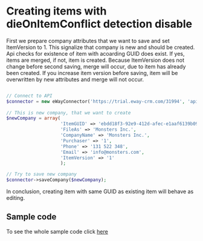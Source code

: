 
# Creating items with dieOnItemConflict detection disable

First we prepare company attributes that we want to save and set ItemVersion to 1. This signalize that company is new and should be created. Api checks for existence of item with acoarding  GUID does exist. If yes, items are merged, if not, item is created. Because ItemVersion does not change before second saving, merge will occur, due to item has already been created. If you increase item version before saving, item will be overwritten by new attributes and merge will not occur.

```php

// Connect to API
$connector = new eWayConnector('https://trial.eway-crm.com/31994', 'api', 'ApiTrial@eWay-CRM');
    
// This is new company, that we want to create
$newCompany = array(
					'ItemGUID' => 'ebdd18f3-92e9-412d-afec-e1aaf6139b09',
					'FileAs' => 'Monsters Inc.', 
					'CompanyName' => 'Monsters Inc.',
					'Purchaser' => '1',
					'Phone' => '131 522 348',
					'Email' => 'info@monsters.com',
					'ItemVersion' => '1'
					);

// Try to save new company
$connector->saveCompany($newCompany);

```

In conclusion, creating item with same GUID as existing item will behave as editing.

## Sample code
To see the whole sample code click [here](sample_code.php)